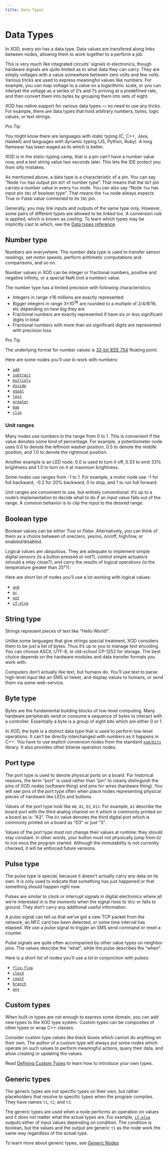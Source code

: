 ```yaml
---
title: Data Types
---
```


# Data Types

In XOD, every pin has a data type. Data values are transfered along links
between nodes, allowing them to work together to a perform a job.

This is very much like integrated circuits’ signals in electronics, though
hardware signals are quite limited as to what data they can carry. They are
simply voltages with a value somewhere between zero volts and few volts. Various
tricks are used to express meaningful values like numbers. For example, you can
map voltage to a value on a logarithmic scale, or you can interpet the voltage
as a series of 0’s and 1’s arriving at a predefined rate, and then convert them
into bytes by grouping them into sets of eight.

XOD has native support for various data types — no need to use any tricks. For
example, there are data types that hold arbitrary numbers, bytes, logic values,
or text strings.

<div class="ui segment">
<span class="ui ribbon label">Pro Tip</span>

You might know there are languages with static typing (C, C++, Java, Haskell)
and languages with dynamic typing (JS, Python, Ruby). A long flamewar has been
waged as to which is better.

XOD is in the static-typing camp, that is a pin can’t have a number value now,
and a text string value two seconds later. This lets the IDE protect you from
silly mistakes.

</div>

As mentioned above, a data type is a characteristic of a pin. You can say “Node
`foo` has output pin `OUT` of number type”. That means that the `OUT` pin
carries a number value in every `foo` node. You can also say “Node `foo` has
input pin `IN1` of boolean type”. That means the `foo` node always expects True
or False value connected to its `IN1` pin.

Generally, you may link inputs and outputs of the same type only. However, some
pairs of different types are allowed to be linked too. A conversion rule is
applied, which is known as _casting_. To learn which types may be implicitly
cast to which, see the
[Data types reference](/docs/reference/data-types/#casting-rules).

## Number type

Numbers are everywhere. The number data type is used to transfer sensor
readings, set motor speeds, perform arithmetic computations and comparisons, and
so on.

Number values in XOD can be integer or fractional numbers, positive and negative
infinity, or a special NaN (not a number) value.

The number type has a limited precision with following characteristics:

- Integers in range ±16 millions are exactly represented
- Bigger integers in range 3×10<sup>38</sup> are rounded to a multiple of
  2/4/8/16, etc depending on how big they are
- Fractional numbers are exactly represented if have six or less significant
  digits in total
- Fractional numbers with more than six significant digits are represented with
  precision loss

<div class="ui segment">
<span class="ui ribbon label">Pro Tip</span>

The underlying format for number values is
[32-bit IEEE 754](https://en.wikipedia.org/wiki/Single-precision_floating-point_format)
floating point.

</div>

Here are some nodes you’ll use to work with numbers:

- [`add`](https://xod.io/libs/xod/core/add/)
- [`subtract`](https://xod.io/libs/xod/core/subtract/)
- [`multiply`](https://xod.io/libs/xod/core/multiply/)
- [`divide`](https://xod.io/libs/xod/core/divide/)
- [`equal`](https://xod.io/libs/xod/core/equal/)
- [`less`](https://xod.io/libs/xod/core/less/)
- [`greater`](https://xod.io/libs/xod/core/greater/)
- [`map`](https://xod.io/libs/xod/math/map/)
- [`clip`](https://xod.io/libs/xod/math/clip/)

### Unit ranges

Many nodes use numbers in the range from 0 to 1. This is convenient if the value
denotes some kind of percentage. For example, a potentiometer node uses 0.0 to
denote the leftmost washer position, 0.5 to denote the middle position, and 1.0
to denote the rightmost position.

Another example is an LED node. 0.0 is used to turn it off, 0.33 to emit 33%
brightness and 1.0 to turn on it at maximum brightness.

Some nodes use ranges from -1 to 1. For example, a motor node use -1 for full
backward, -0.2 for 20% backward, 0 to stop, and 1 to run full forward.

Unit ranges are convenient to use, but entirely conventional. It’s up to a
node’s implementation to decide what to do if an input value falls out of the
range. A common behavior is to clip the input to the desired range.

## Boolean type

Boolean values can be either _True_ or _False_. Alternatively, you can think of
them as a choice between of one/zero, yes/no, on/off, high/low, or
enabled/disabled.

Logical values are ubiquitous. They are adequate to implement simple digital
sensors (is a button pressed or not?), control simple actuators (should a relay
close?), and carry the results of logical operations (is the temperature greater
than 25°?).

Here are short list of nodes you’ll use a lot working with logical values:

- [`and`](https://xod.io/libs/xod/core/and/)
- [`or`](https://xod.io/libs/xod/core/or/)
- [`not`](https://xod.io/libs/xod/core/not/)
- [`if-else`](https://xod.io/libs/xod/core/if-else/)

## String type

Strings represent pieces of text like “Hello World!”.

Unlike some languages that give strings special treatment, XOD considers them to
be just a list of bytes. Thus it’s up to you to manage text encoding. You can
choose ASCII, UTF-8, or old-school CP-1252 for storage. The best choice depends
on the hardware modules and data transfer formats you work with.

Computers don’t actually like text, but humans do. You’ll use text to parse
high-level input like an SMS or tweet, and display values to humans, or send
them via some web-service.

## Byte type

Bytes are the fundamental building blocks of low-level computing. Many hardware
peripherals send or consume a sequence of bytes to interact with a controller.
Essentially a byte is a group of eight bits which are either 0 or 1.

In XOD, the byte is a distinct data type that is used to perform low-level
operations. It can’t be directly interchanged with numbers as it happens in C++.
You have to use explicit conversion nodes from the standard
[`xod/bits`](https://xod.io/libs/xod/bits/) library. It also provides other
bitwise operation nodes.

## Port type

The port type is used to denote physical ports on a board. For historical
reasons, the term “port” is used rather than “pin” to clearly distinguish the
pins of XOD nodes (software thing) and pins for wires (hardware thing). You will
see pins of the port type often when place nodes representing physical pieces of
hardware like LEDs and buttons.

Values of the port type look like `A0`, `A3`, `D3`, `D13`. For example, `A3`
describe the board port with the third analog channel on it which is commonly
printed on a board as is: “A3”. The `D3` value denotes the third digital port
which is commonly printed on a board as “D3” or just “3”.

Values of the port type must not change their values at runtime: they should
stay constant. In other words, your button must not physically jump from `D2` to
`D10` once the program started. Although the immutability is not currently
checked, it will be enforced future versions.

## Pulse type

The pulse type is special, because it doesn’t actually carry any data on its
own. It is only used to indicate that something has just happened or that
something should happen right now.

Pulses are similar to clock or interrupt signals in digital electronics where
all we’re interested in is the _moments_ when the signal rises to Vcc or falls
to ground. They don’t carry any additional useful information.

A pulse signal can tell us that we’ve got a new TCP packet from the network, an
NFC card has been detected, or some time interval has elapsed. We use a pulse
signal to trigger an SMS send command or reset a counter.

Pulse signals are quite often accompanied by other value types on neighbor pins.
The values describe the “what”, while the pulse describes the “when”.

Here is a short list of nodes you’ll use a lot in conjunction with pulses:

- [`flip-flop`](https://xod.io/libs/xod/core/flip-flop/)
- [`clock`](https://xod.io/libs/xod/core/clock/)
- [`count`](https://xod.io/libs/xod/core/count/)
- [`branch`](https://xod.io/libs/xod/core/branch/)
- [`any`](https://xod.io/libs/xod/core/any/)

## Custom types

When built-in types are not enough to express some domain, you can add new types
to the XOD type system. Custom types can be composites of other types or wrap
C++ classes.

Consider custom type values like black boxes which cannot do anything on their
own. The author of a custom type will always put some nodes which operate on
such values to perform meaningful actions, query their data, and allow creating
or updating the values.

Read [Defining Custom Types](../custom-types/) to learn how to introduce your
own types.

## Generic types

The generic types are not specific types on their own, but rather placeholders
that resolve to specific types when the program compiles. They have names `t1`,
`t2`, and `t3`.

The generic types are used when a node performs an operation on values and it
does not matter what the actual types are. For example,
[`if-else`](https://xod.io/libs/xod/core/if-else/) outputs either of input
values depending on condition. The condition is boolean, but the values and the
output are generic `t1` as the node work the same way regardless of the actual
type.

To learn more about generic types, see [Generic Nodes](../generics/)
